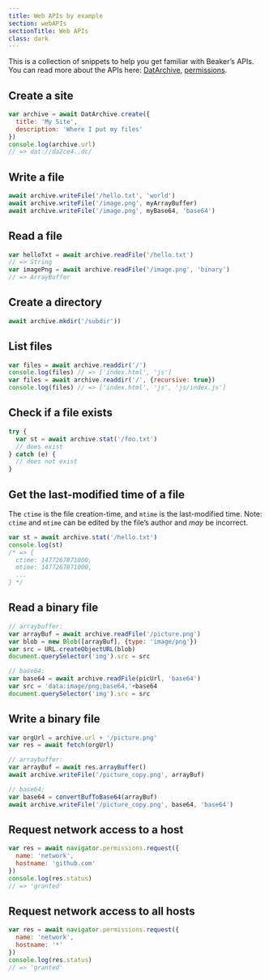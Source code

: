 ```yaml
---
title: Web APIs by example
section: webAPIs
sectionTitle: Web APIs
class: dark
---
```


This is a collection of snippets to help you get familiar with Beaker’s APIs.
You can read more about the APIs here: <a href="./dat.html">DatArchive</a>,
<a href="./permissions.html">permissions</a>.

<section markdown="1">

## Create a site

```js
var archive = await DatArchive.create({
  title: 'My Site',
  description: 'Where I put my files'
})
console.log(archive.url)
// => dat://da2ce4..dc/
```

</section>

<section markdown="1">

## Write a file

```js
await archive.writeFile('/hello.txt', 'world')
await archive.writeFile('/image.png', myArrayBuffer)
await archive.writeFile('/image.png', myBase64, 'base64')
```

</section>

<section markdown="1">

## Read a file

```js
var helloTxt = await archive.readFile('/hello.txt')
// => String
var imagePng = await archive.readFile('/image.png', 'binary')
// => ArrayBuffer
```

</section>

<section markdown="1">

## Create a directory

```js
await archive.mkdir('/subdir'))
```

</section>

<section markdown="1">

## List files

```js
var files = await archive.readdir('/')
console.log(files) // => ['index.html', 'js']
var files = await archive.readdir('/', {recursive: true})
console.log(files) // => ['index.html', 'js', 'js/index.js']
```

</section>

<section markdown="1">

## Check if a file exists

```js
try {
  var st = await archive.stat('/foo.txt')
  // does exist
} catch (e) {
  // does not exist
}
```

</section>

<section markdown="1">

## Get the last-modified time of a file

The `ctime` is the file creation-time, and `mtime` is the last-modified time.
Note: `ctime` and `mtime` can be edited by the file’s author and *may* be incorrect.

```js
var st = await archive.stat('/hello.txt')
console.log(st)
/* => {
  ctime: 1477267871000,
  mtime: 1477267871000,
  ...
} */
```

</section>

<section markdown="1">

## Read a binary file

```js
// arraybuffer:
var arrayBuf = await archive.readFile('/picture.png')
var blob = new Blob([arrayBuf], {type: 'image/png'})
var src = URL.createObjectURL(blob)
document.querySelector('img').src = src

// base64:
var base64 = await archive.readFile(picUrl, 'base64')
var src = 'data:image/png;base64,'+base64
document.querySelector('img').src = src
```

</section>

<section markdown="1">

## Write a binary file

```js
var orgUrl = archive.url + '/picture.png'
var res = await fetch(orgUrl)

// arraybuffer:
var arrayBuf = await res.arrayBuffer()
await archive.writeFile('/picture_copy.png', arrayBuf)

// base64:
var base64 = convertBufToBase64(arrayBuf)
await archive.writeFile('/picture_copy.png', base64, 'base64')
```

</section>

<section markdown="1">

## Request network access to a host

```js
var res = await navigator.permissions.request({
  name: 'network',
  hostname: 'github.com'
})
console.log(res.status)
// => 'granted'
```

</section>

<section markdown="1">

## Request network access to all hosts

```js
var res = await navigator.permissions.request({
  name: 'network',
  hostname: '*'
})
console.log(res.status)
// => 'granted'
```

</section>